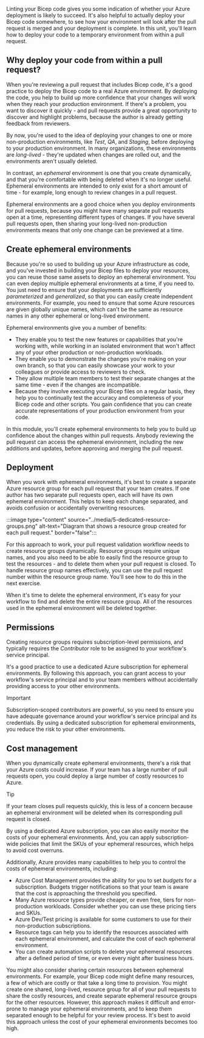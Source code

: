 Linting your Bicep code gives you some indication of whether your Azure deployment is likely to succeed. It's also helpful to actually deploy your Bicep code somewhere, to see how your environment will look after the pull request is merged and your deployment is complete. In this unit, you'll learn how to deploy your code to a temporary environment from within a pull request.

## Why deploy your code from within a pull request?

When you're reviewing a pull request that includes Bicep code, it's a good practice to deploy the Bicep code to a real Azure environment. By deploying the code, you help to build up more confidence that your changes will work when they reach your production environment. If there's a problem, you want to discover it quickly - and pull requests provide a great opportunity to discover and highlight problems, because the author is already getting feedback from reviewers.

By now, you're used to the idea of deploying your changes to one or more non-production environments, like *Test*, *QA*, and *Staging*, before deploying to your production environment. In many organizations, these environments are *long-lived* - they're updated when changes are rolled out, and the environments aren't usually deleted.

In contrast, an *ephemeral* environment is one that you create dynamically, and that you're comfortable with being deleted when it's no longer useful. Ephemeral environments are intended to only exist for a short amount of time - for example, long enough to review changes in a pull request.

Ephemeral environments are a good choice when you deploy environments for pull requests, because you might have many separate pull requests open at a time, representing different types of changes. If you have several pull requests open, then sharing your long-lived non-production environments means that only one change can be previewed at a time.

## Create ephemeral environments

Because you're so used to building up your Azure infrastructure as code, and you've invested in building your Bicep files to deploy your resources, you can reuse those same assets to deploy an ephemeral environment. You can even deploy multiple ephemeral environments at a time, if you need to. You just need to ensure that your deployments are sufficiently *parameterized* and *generalized*, so that you can easily create independent environments. For example, you need to ensure that some Azure resources are given globally unique names, which can't be the same as resource names in any other ephemeral or long-lived environment.

Ephemeral environments give you a number of benefits:

- They enable you to test the new features or capabilities that you're working with, while working in an isolated environment that won't affect any of your other production or non-production workloads.
- They enable you to demonstrate the changes you're making on your own branch, so that you can easily showcase your work to your colleagues or provide access to reviewers to check.
- They allow multiple team members to test their separate changes at the same time - even if the changes are incompatible.
- Because they involve executing your Bicep files on a regular basis, they help you to continually test the accuracy and completeness of your Bicep code and other scripts. You gain confidence that you can create accurate representations of your production environment from your code.

In this module, you'll create ephemeral environments to help you to build up confidence about the changes within pull requests. Anybody reviewing the pull request can access the ephemeral environment, including the new additions and updates, before approving and merging the pull request.

## Deployment

When you work with ephemeral environments, it's best to create a separate Azure resource group for each pull request that your team creates. If one author has two separate pull requests open, each will have its own ephemeral environment. This helps to keep each change separated, and avoids confusion or accidentally overwriting resources.

:::image type="content" source="../media/5-dedicated-resource-groups.png" alt-text="Diagram that shows a resource group created for each pull request." border="false":::

For this approach to work, your pull request validation workflow needs to create resource groups dynamically. Resource groups require unique names, and you also need to be able to easily find the resource group to test the resources - and to delete them when your pull request is closed. To handle resource group names effectively, you can use the pull request number within the resource group name. You'll see how to do this in the next exercise.

When it's time to delete the ephemeral environment, it's easy for your workflow to find and delete the entire resource group. All of the resources used in the ephemeral environment will be deleted together.

## Permissions

Creating resource groups requires subscription-level permissions, and typically requires the *Contributor* role to be assigned to your workflow's service principal.

It's a good practice to use a dedicated Azure subscription for ephemeral environments. By following this approach, you can grant access to your workflow's service principal and to your team members without accidentally providing access to your other environments. 

> [!IMPORTANT]
> Subscription-scoped contributors are powerful, so you need to ensure you have adequate governance around your workflow's service principal and its credentials. By using a dedicated subscription for ephemeral environments, you reduce the risk to your other environments.

## Cost management

When you dynamically create ephemeral environments, there's a risk that your Azure costs could increase. If your team has a large number of pull requests open, you could deploy a large number of costly resources to Azure.

> [!TIP]
> If your team closes pull requests quickly, this is less of a concern because an ephemeral environment will be deleted when its corresponding pull request is closed.

By using a dedicated Azure subscription, you can also easily monitor the costs of your ephemeral environments. And, you can apply subscription-wide policies that limit the SKUs of your ephemeral resources, which helps to avoid cost overruns.

Additionally, Azure provides many capabilities to help you to control the costs of ephemeral environments, including:

- Azure Cost Management provides the ability for you to set *budgets* for a subscription. Budgets trigger notifications so that your team is aware that the cost is approaching the threshold you specified.
- Many Azure resource types provide cheaper, or even free, tiers for non-production workloads. Consider whether you can use these pricing tiers and SKUs.
- Azure Dev/Test pricing is available for some customers to use for their non-production subscriptions.
- Resource tags can help you to identify the resources associated with each ephemeral environment, and calculate the cost of each ephemeral environment.
- You can create automation scripts to delete your ephemeral resources after a defined period of time, or even every night after business hours.

You might also consider sharing certain resources between ephemeral environments. For example, your Bicep code might define many resources, a few of which are costly or that take a long time to provision. You might create one shared, long-lived, resource group for all of your pull requests to share the costly resources, and create separate ephemeral resource groups for the other resources. However, this approach makes it difficult and error-prone to manage your ephemeral environments, and to keep them separated enough to be helpful for your review process. It's best to avoid this approach unless the cost of your ephemeral environments becomes too high.
